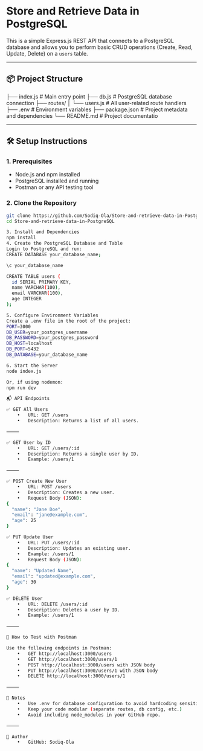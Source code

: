 # Store and Retrieve Data in PostgreSQL

This is a simple Express.js REST API that connects to a PostgreSQL database and allows you to perform basic CRUD operations (Create, Read, Update, Delete) on a `users` table.

---

## 📦 Project Structure

├── index.js            # Main entry point
├── db.js               # PostgreSQL database connection
├── routes/
│   └── users.js        # All user-related route handlers
├── .env                # Environment variables
├── package.json        # Project metadata and dependencies
└── README.md           # Project documentatio

---

## 🛠 Setup Instructions

### 1. Prerequisites
- Node.js and npm installed
- PostgreSQL installed and running
- Postman or any API testing tool

### 2. Clone the Repository
```bash
git clone https://github.com/Sodiq-Ola/Store-and-retrieve-data-in-PostgreSQL.git
cd Store-and-retrieve-data-in-PostgreSQL

3. Install and Dependencies 
npm install
4. ⁠Create the PostgreSQL Database and Table
Login to PostgreSQL and run:
CREATE DATABASE your_database_name;

\c your_database_name

CREATE TABLE users (
  id SERIAL PRIMARY KEY,
  name VARCHAR(100),
  email VARCHAR(100),
  age INTEGER
);

5. Configure Environment Variables
Create a .env file in the root of the project:
PORT=3000
DB_USER=your_postgres_username
DB_PASSWORD=your_postgres_password
DB_HOST=localhost
DB_PORT=5432
DB_DATABASE=your_database_name

6. Start the Server
node index.js

Or, if using nodemon:
npm run dev

📬 API Endpoints

✅ GET All Users
	•	URL: GET /users
	•	Description: Returns a list of all users.

⸻

✅ GET User by ID
	•	URL: GET /users/:id
	•	Description: Returns a single user by ID.
	•	Example: /users/1

⸻

✅ POST Create New User
	•	URL: POST /users
	•	Description: Creates a new user.
	•	Request Body (JSON):
{
  "name": "Jane Doe",
  "email": "jane@example.com",
  "age": 25
}

✅ PUT Update User
	•	URL: PUT /users/:id
	•	Description: Updates an existing user.
	•	Example: /users/1
	•	Request Body (JSON):
{
  "name": "Updated Name",
  "email": "updated@example.com",
  "age": 30
}

✅ DELETE User
	•	URL: DELETE /users/:id
	•	Description: Deletes a user by ID.
	•	Example: /users/1

⸻

🧪 How to Test with Postman

Use the following endpoints in Postman:
	•	GET http://localhost:3000/users
	•	GET http://localhost:3000/users/1
	•	POST http://localhost:3000/users with JSON body
	•	PUT http://localhost:3000/users/1 with JSON body
	•	DELETE http://localhost:3000/users/1

⸻

📌 Notes
	•	Use .env for database configuration to avoid hardcoding sensitive credentials.
	•	Keep your code modular (separate routes, db config, etc.)
	•	Avoid including node_modules in your GitHub repo.

⸻

👤 Author
	•	GitHub: Sodiq-Ola

